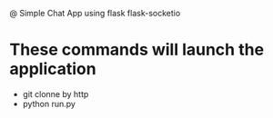 @ Simple Chat App using flask flask-socketio

# These commands will launch the application

 - git clonne by http
 - python run.py
